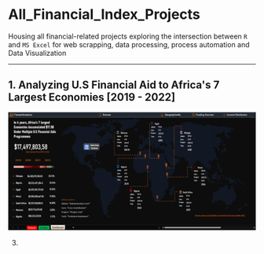 # All_Financial_Index_Projects

Housing all financial-related projects exploring the intersection between `R` and `MS Excel` for web scrapping, data processing, process automation and Data Visualization

------------------------------------------------------------------------

## 1. Analyzing U.S Financial Aid to Africa's 7 Largest Economies [2019 - 2022]

<img src="Images\TFA Screenshot.png"/>

3. 
